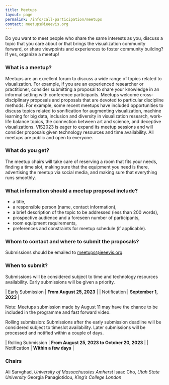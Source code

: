 ```yaml
---
title: Meetups
layout: page
permalink: /info/call-participation/meetups
contact: meetups@ieeevis.org
---
```


Do you want to meet people who share the same interests as you, discuss a topic that you care about or that brings the visualization community forward, or share viewpoints and experiences to foster community building? If yes, organize a meetup!



### What is a meetup?

Meetups are an excellent forum to discuss a wide range of topics related to visualization. For example, if you are an experienced researcher or practitioner, consider submitting a proposal to share your knowledge in an informal setting with conference participants. Meetups welcome cross-disciplinary proposals and proposals that are devoted to particular discipline methods. For example, some recent meetups have included opportunities to discuss topics related to sonification for augmenting visualization, machine learning for big data, inclusion and diversity in visualization research, work-life balance topics, the connection between art and science, and deceptive visualizations. VIS2023 is eager to expand its meetup sessions and will consider proposals given technology resources and time availability. All meetups are public and open to everyone.



### What do you get?

The meetup chairs will take care of reserving a room that fits your needs, finding a time slot, making sure that the equipment you need is there, advertising the meetup via social media, and making sure that everything runs smoothly.



### What information should a meetup proposal include?

* a title,
* a responsible person (name, contact information),
* a brief description of the topic to be addressed (less than 200 words),
* prospective audience and a foreseen number of participants,
* room equipment requirements,
* preferences and constraints for meetup schedule (if applicable). 



### Whom to contact and where to submit the proposals?

Submissions should be emailed to
[meetups@ieeevis.org](mailto:meetups@ieeevis.org).



### When to submit?

Submissions will be considered subject to time and technology resources availability. Early submissions will be given a priority.

| Early  Submission | **From August 25, 2023** | 
| Notification |  **September 1, 2023** |

Note: Meetups submission made by August 11 may have the chance to be included in the programme and fast forward video.

Rolling submission: Submissions after the early submission deadline will be considered subject to timeslot availability. Later submissions will be processed and notified within a couple of days.

| Rolling Submission | **From August 25, 2023 to October 20, 2023** | 
| Notification | **Within a few days** |



### Chairs

Ali Sarvghad, *University of Massachusstes Amherst*
Isaac Cho, *Utah State University*
Georgia Panagiotidou,	*King’s College London*

